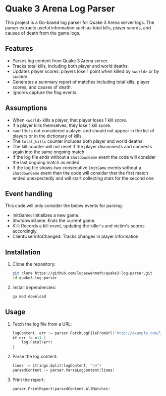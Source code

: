 # Quake 3 Arena Log Parser

This project is a Go-based log parser for Quake 3 Arena server logs. The parser extracts useful information such as total kills, player scores, and causes of death from the game logs. 

## Features

- Parses log content from Quake 3 Arena server.
- Tracks total kills, including both player and world deaths.
- Updates player scores: players lose 1 point when killed by `<world>` or by suicide.
- Generates a summary report of matches including total kills, player scores, and causes of death.
- Ignores capture the flag events.

## Assumptions

- When `<world>` kills a player, that player loses 1 kill score.
- If a player kills themselves, they lose 1 kill score.
- `<world>` is not considered a player and should not appear in the list of players or in the dictionary of kills.
- The `total_kills` counter includes both player and world deaths.
- The kill counter will not reset if the player disconnects and connects again into the same ongoing match
- If the log file ends without a `ShutdownGame` event the code will consider the last ongoing match as ended
- If the log file shows two consecutive `InitGame` events without a `ShutdownGame` event then the code will consider that the first match ended unexpectedly and will start collecting stats for the second one

## Event handling
This code will only consider the below events for parsing:
- InitGame: Initializes a new game.
- ShutdownGame: Ends the current game.
- Kill: Records a kill event, updating the killer's and victim's scores accordingly.
- ClientUserinfoChanged: Tracks changes in player information.

## Installation

1. Clone the repository:
    ```sh
    git clone https://github.com/lucaswehmuth/quake3-log-parser.git
    cd quake3-log-parser
    ```

2. Install dependencies:
    ```sh
    go mod download
    ```

## Usage

1. Fetch the log file from a URL:
    ```go
    logContent, err := parser.FetchLogFileFromUrl("http://example.com/logfile.log")
    if err != nil {
        log.Fatal(err)
    }
    ```

2. Parse the log content:
    ```go
    lines := strings.Split(logContent, "\n")
    parsedContent := parser.ParseLogContent(lines)
    ```

3. Print the report:
    ```go
    parser.PrintReport(parsedContent.AllMatches)
    ```
    
